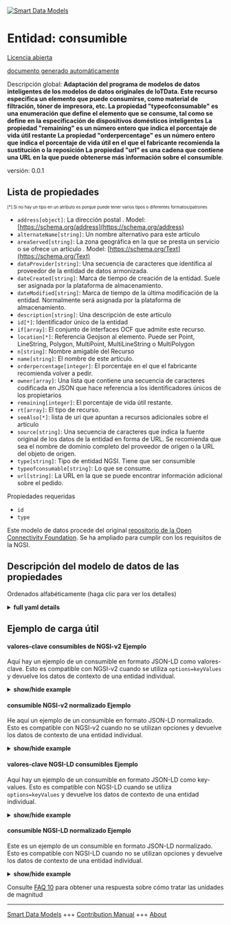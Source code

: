 <!-- 10-Header -->  
[![Smart Data Models](https://smartdatamodels.org/wp-content/uploads/2022/01/SmartDataModels_logo.png "Logo")](https://smartdatamodels.org)  
Entidad: consumible  
===================<!-- /10-Header -->  
<!-- 15-License -->  
[Licencia abierta](https://github.com/smart-data-models//dataModel.OCF/blob/master/consumable/LICENSE.md)  
[documento generado automáticamente](https://docs.google.com/presentation/d/e/2PACX-1vTs-Ng5dIAwkg91oTTUdt8ua7woBXhPnwavZ0FxgR8BsAI_Ek3C5q97Nd94HS8KhP-r_quD4H0fgyt3/pub?start=false&loop=false&delayms=3000#slide=id.gb715ace035_0_60)  
<!-- /15-License -->  
<!-- 20-Description -->  
Descripción global: **Adaptación del programa de modelos de datos inteligentes de los modelos de datos originales de IoTData. Este recurso especifica un elemento que puede consumirse, como material de filtración, tóner de impresora, etc. La propiedad "typeofconsumable" es una enumeración que define el elemento que se consume, tal como se define en la especificación de dispositivos domésticos inteligentes La propiedad "remaining" es un número entero que indica el porcentaje de vida útil restante La propiedad "orderpercentage" es un número entero que indica el porcentaje de vida útil en el que el fabricante recomienda la sustitución o la reposición La propiedad "url" es una cadena que contiene una URL en la que puede obtenerse más información sobre el consumible**.  
versión: 0.0.1  
<!-- /20-Description -->  
<!-- 30-PropertiesList -->  

## Lista de propiedades  

<sup><sub>[*] Si no hay un tipo en un atributo es porque puede tener varios tipos o diferentes formatos/patrones</sub></sup>  
- `address[object]`: La dirección postal  . Model: [https://schema.org/address](https://schema.org/address)- `alternateName[string]`: Un nombre alternativo para este artículo  - `areaServed[string]`: La zona geográfica en la que se presta un servicio o se ofrece un artículo  . Model: [https://schema.org/Text](https://schema.org/Text)- `dataProvider[string]`: Una secuencia de caracteres que identifica al proveedor de la entidad de datos armonizada.  - `dateCreated[string]`: Marca de tiempo de creación de la entidad. Suele ser asignada por la plataforma de almacenamiento.  - `dateModified[string]`: Marca de tiempo de la última modificación de la entidad. Normalmente será asignada por la plataforma de almacenamiento.  - `description[string]`: Una descripción de este artículo  - `id[*]`: Identificador único de la entidad  - `if[array]`: El conjunto de interfaces OCF que admite este recurso.  - `location[*]`: Referencia Geojson al elemento. Puede ser Point, LineString, Polygon, MultiPoint, MultiLineString o MultiPolygon  - `n[string]`: Nombre amigable del Recurso  - `name[string]`: El nombre de este artículo.  - `orderpercentage[integer]`: El porcentaje en el que el fabricante recomienda volver a pedir.  - `owner[array]`: Una lista que contiene una secuencia de caracteres codificada en JSON que hace referencia a los identificadores únicos de los propietarios  - `remaining[integer]`: El porcentaje de vida útil restante.  - `rt[array]`: El tipo de recurso.  - `seeAlso[*]`: lista de uri que apuntan a recursos adicionales sobre el artículo  - `source[string]`: Una secuencia de caracteres que indica la fuente original de los datos de la entidad en forma de URL. Se recomienda que sea el nombre de dominio completo del proveedor de origen o la URL del objeto de origen.  - `type[string]`: Tipo de entidad NGSI. Tiene que ser consumible  - `typeofconsumable[string]`: Lo que se consume.  - `url[string]`: La URL en la que se puede encontrar información adicional sobre el pedido.  <!-- /30-PropertiesList -->  
<!-- 35-RequiredProperties -->  
Propiedades requeridas  
- `id`  - `type`  <!-- /35-RequiredProperties -->  
<!-- 40-RequiredProperties -->  
Este modelo de datos procede del original [repositorio de la Open Connectivity Foundation](https://github.com/openconnectivityfoundation/IoTDataModels). Se ha ampliado para cumplir con los requisitos de la NGSI.  
<!-- /40-RequiredProperties -->  
<!-- 50-DataModelHeader -->  
## Descripción del modelo de datos de las propiedades  
Ordenados alfabéticamente (haga clic para ver los detalles)  
<!-- /50-DataModelHeader -->  
<!-- 60-ModelYaml -->  
<details><summary><strong>full yaml details</strong></summary>    
```yaml  
consumable:    
  description: 'Smart Data Models Program adaptation of the original IoTData data Models. This Resource specifies a thing that can be consumed such as filter material, printer toner etc The Propert ''typeofconsumable'' is an enumeration defining the thing being consumed as defined by the Smart Home Device Specification The Property ''remaining'' is an integer capturing the percentatge remaining life The Property ''orderpercentage'' is an integer capturing the percentage life at which replacement or replenishment is recommended by the manufacturer The Property ''url'' is a string containing a URL at which further information may be obtained with respect to the consumable.'    
  properties:    
    address:    
      description: 'The mailing address'    
      properties:    
        addressCountry:    
          description: 'Property. The country. For example, Spain. Model:''https://schema.org/addressCountry'''    
          type: string    
        addressLocality:    
          description: 'Property. The locality in which the street address is, and which is in the region. Model:''https://schema.org/addressLocality'''    
          type: string    
        addressRegion:    
          description: 'Property. The region in which the locality is, and which is in the country. Model:''https://schema.org/addressRegion'''    
          type: string    
        postOfficeBoxNumber:    
          description: 'Property. The post office box number for PO box addresses. For example, 03578. Model:''https://schema.org/postOfficeBoxNumber'''    
          type: string    
        postalCode:    
          description: 'Property. The postal code. For example, 24004. Model:''https://schema.org/https://schema.org/postalCode'''    
          type: string    
        streetAddress:    
          description: 'Property. The street address. Model:''https://schema.org/streetAddress'''    
          type: string    
      type: object    
      x-ngsi:    
        model: https://schema.org/address    
        type: Property    
    alternateName:    
      description: 'An alternative name for this item'    
      type: string    
      x-ngsi:    
        type: Property    
    areaServed:    
      description: 'The geographic area where a service or offered item is provided'    
      type: string    
      x-ngsi:    
        model: https://schema.org/Text    
        type: Property    
    dataProvider:    
      description: 'A sequence of characters identifying the provider of the harmonised data entity.'    
      type: string    
      x-ngsi:    
        type: Property    
    dateCreated:    
      description: 'Entity creation timestamp. This will usually be allocated by the storage platform.'    
      format: date-time    
      type: string    
      x-ngsi:    
        type: Property    
    dateModified:    
      description: 'Timestamp of the last modification of the entity. This will usually be allocated by the storage platform.'    
      format: date-time    
      type: string    
      x-ngsi:    
        type: Property    
    description:    
      description: 'A description of this item'    
      type: string    
      x-ngsi:    
        type: Property    
    id:    
      anyOf: &consumable_-_properties_-_owner_-_items_-_anyof    
        - description: 'Property. Identifier format of any NGSI entity'    
          maxLength: 256    
          minLength: 1    
          pattern: ^[\w\-\.\{\}\$\+\*\[\]`|~^@!,:\\]+$    
          type: string    
        - description: 'Property. Identifier format of any NGSI entity'    
          format: uri    
          type: string    
      description: 'Unique identifier of the entity'    
      x-ngsi:    
        type: Property    
    if:    
      description: 'The OCF Interface set supported by this Resource.'    
      items:    
        enum:    
          - oic.if.s    
          - oic.if.baseline    
        type: string    
      minItems: 2    
      readOnly: true    
      type: array    
      uniqueItems: true    
      x-ngsi:    
        type: Property    
    location:    
      description: 'Geojson reference to the item. It can be Point, LineString, Polygon, MultiPoint, MultiLineString or MultiPolygon'    
      oneOf:    
        - description: 'GeoProperty. Geojson reference to the item. Point'    
          properties:    
            bbox:    
              items:    
                type: number    
              minItems: 4    
              type: array    
            coordinates:    
              items:    
                type: number    
              minItems: 2    
              type: array    
            type:    
              enum:    
                - Point    
              type: string    
          required:    
            - type    
            - coordinates    
          title: 'GeoJSON Point'    
          type: object    
        - description: 'GeoProperty. Geojson reference to the item. LineString'    
          properties:    
            bbox:    
              items:    
                type: number    
              minItems: 4    
              type: array    
            coordinates:    
              items:    
                items:    
                  type: number    
                minItems: 2    
                type: array    
              minItems: 2    
              type: array    
            type:    
              enum:    
                - LineString    
              type: string    
          required:    
            - type    
            - coordinates    
          title: 'GeoJSON LineString'    
          type: object    
        - description: 'GeoProperty. Geojson reference to the item. Polygon'    
          properties:    
            bbox:    
              items:    
                type: number    
              minItems: 4    
              type: array    
            coordinates:    
              items:    
                items:    
                  items:    
                    type: number    
                  minItems: 2    
                  type: array    
                minItems: 4    
                type: array    
              type: array    
            type:    
              enum:    
                - Polygon    
              type: string    
          required:    
            - type    
            - coordinates    
          title: 'GeoJSON Polygon'    
          type: object    
        - description: 'GeoProperty. Geojson reference to the item. MultiPoint'    
          properties:    
            bbox:    
              items:    
                type: number    
              minItems: 4    
              type: array    
            coordinates:    
              items:    
                items:    
                  type: number    
                minItems: 2    
                type: array    
              type: array    
            type:    
              enum:    
                - MultiPoint    
              type: string    
          required:    
            - type    
            - coordinates    
          title: 'GeoJSON MultiPoint'    
          type: object    
        - description: 'GeoProperty. Geojson reference to the item. MultiLineString'    
          properties:    
            bbox:    
              items:    
                type: number    
              minItems: 4    
              type: array    
            coordinates:    
              items:    
                items:    
                  items:    
                    type: number    
                  minItems: 2    
                  type: array    
                minItems: 2    
                type: array    
              type: array    
            type:    
              enum:    
                - MultiLineString    
              type: string    
          required:    
            - type    
            - coordinates    
          title: 'GeoJSON MultiLineString'    
          type: object    
        - description: 'GeoProperty. Geojson reference to the item. MultiLineString'    
          properties:    
            bbox:    
              items:    
                type: number    
              minItems: 4    
              type: array    
            coordinates:    
              items:    
                items:    
                  items:    
                    items:    
                      type: number    
                    minItems: 2    
                    type: array    
                  minItems: 4    
                  type: array    
                type: array    
              type: array    
            type:    
              enum:    
                - MultiPolygon    
              type: string    
          required:    
            - type    
            - coordinates    
          title: 'GeoJSON MultiPolygon'    
          type: object    
      x-ngsi:    
        type: GeoProperty    
    n:    
      description: 'Friendly name of the Resource'    
      maxLength: 64    
      readOnly: true    
      type: string    
      x-ngsi:    
        type: Property    
    name:    
      description: 'The name of this item.'    
      type: string    
      x-ngsi:    
        type: Property    
    orderpercentage:    
      description: 'The percentage at which re-ordering is recommended by the manufacturer.'    
      maximum: 100    
      minimum: 0    
      readOnly: true    
      type: integer    
      x-ngsi:    
        type: Property    
    owner:    
      description: 'A List containing a JSON encoded sequence of characters referencing the unique Ids of the owner(s)'    
      items:    
        anyOf: *consumable_-_properties_-_owner_-_items_-_anyof    
        description: 'Property. Unique identifier of the entity'    
      type: array    
      x-ngsi:    
        type: Property    
    remaining:    
      description: 'The percentage remaining lifespan.'    
      maximum: 100    
      minimum: 0    
      readOnly: true    
      type: integer    
      x-ngsi:    
        type: Property    
    rt:    
      description: 'The Resource Type.'    
      items:    
        enum:    
          - oic.r.consumable    
        maxLength: 64    
        type: string    
      minItems: 1    
      readOnly: true    
      type: array    
      uniqueItems: true    
      x-ngsi:    
        type: Property    
    seeAlso:    
      description: 'list of uri pointing to additional resources about the item'    
      oneOf:    
        - items:    
            format: uri    
            type: string    
          minItems: 1    
          type: array    
        - format: uri    
          type: string    
      x-ngsi:    
        type: Property    
    source:    
      description: 'A sequence of characters giving the original source of the entity data as a URL. Recommended to be the fully qualified domain name of the source provider, or the URL to the source object.'    
      type: string    
      x-ngsi:    
        type: Property    
    type:    
      description: 'NGSI entity type. It has to be consumable'    
      enum:    
        - consumable    
      type: string    
      x-ngsi:    
        type: Property    
    typeofconsumable:    
      description: 'The thing that is being consumed.'    
      readOnly: true    
      type: string    
      x-ngsi:    
        type: Property    
    url:    
      description: 'The URL at which additional ordering information may be found.'    
      format: uri    
      readOnly: true    
      type: string    
      x-ngsi:    
        type: Property    
  required:    
    - id    
    - type    
  type: object    
  x-derived-from: https://github.com/OpenInterConnect/IoTDataModels/blob/master/consumableResURI.swagger.json    
  x-disclaimer: 'Redistribution and use in source and binary forms, with or without modification, are permitted  provided that the license conditions are met. Copyleft (c) 2021 Contributors to Smart Data Models Program'    
  x-license-url: https://github.com/smart-data-models/dataModel.OCF/blob/master/consumable/LICENSE.md    
  x-model-schema: https://smart-data-models.github.io/dataModel.IoTDataModels/consumable/schema.json    
  x-model-tags: OCF    
  x-version: 0.0.1    
```  
</details>    
<!-- /60-ModelYaml -->  
<!-- 70-MiddleNotes -->  
<!-- /70-MiddleNotes -->  
<!-- 80-Examples -->  
## Ejemplo de carga útil  
#### valores-clave consumibles de NGSI-v2 Ejemplo  
Aquí hay un ejemplo de un consumible en formato JSON-LD como valores-clave. Esto es compatible con NGSI-v2 cuando se utiliza `options=keyValues` y devuelve los datos de contexto de una entidad individual.  
<details><summary><strong>show/hide example</strong></summary>    
```json  
{  
  "id": "urn:ngsi-ld:consumable:id:HQRQ:55721588",  
  "dateCreated": "1994-02-03T09:06:25Z",  
  "dateModified": "1980-12-14T14:08:28Z",  
  "source": "Subject already view bring force animal according especially. Clearly leg investment anyone.",  
  "name": "Share degree hope society free down. Expect result expert control such thing. Past something every future billion.",  
  "alternateName": "Court green answer career garden special.",  
  "description": "In bad page tell wide. Key least out nation machine assume alone.",  
  "dataProvider": "Window him own work human pattern all. Approach officer live treatment future activity participant.",  
  "owner": [  
    "urn:ngsi-ld:consumable:items:OIWA:88403035",  
    "urn:ngsi-ld:consumable:items:EBDB:93426135"  
  ],  
  "seeAlso": [  
    "urn:ngsi-ld:consumable:items:QTFW:38344697",  
    "urn:ngsi-ld:consumable:items:EUTD:81027203"  
  ],  
  "location": {  
    "type": "Point",  
    "coordinates": [  
      -57.68437,  
      -85.068576  
    ]  
  },  
  "address": {  
    "streetAddress": "Direction success analysis ok them democratic. Require especially concern doctor possible cover. Article live against course month color.",  
    "addressLocality": "Arm few stand religious. It turn everything. Decide population change message there sometimes general.",  
    "addressRegion": "Whom seek case score five. Side whole better conference. Imagine detail according goal form.",  
    "addressCountry": "New face medical and production.",  
    "postalCode": "Measure middle structure enter particularly find.",  
    "postOfficeBoxNumber": "Itself everything community morning subject not play wonder. Finally arm painting wind."  
  },  
  "areaServed": "Organization reflect will fall now plan sign. Artist Congress thus own."  
}  
```  
</details>  
#### consumible NGSI-v2 normalizado Ejemplo  
He aquí un ejemplo de un consumible en formato JSON-LD normalizado. Esto es compatible con NGSI-v2 cuando no se utilizan opciones y devuelve los datos de contexto de una entidad individual.  
<details><summary><strong>show/hide example</strong></summary>    
```json  
{  
  "id": {  
    "type": "string",  
    "value": "urn:ngsi-ld:consumable:id:HQRQ:55721588"  
  },  
  "dateCreated": {  
    "format": "date-time",  
    "type": "string",  
    "value": "1994-02-03T09:06:25Z"  
  },  
  "dateModified": {  
    "format": "date-time",  
    "type": "string",  
    "value": "1980-12-14T14:08:28Z"  
  },  
  "source": {  
    "type": "string",  
    "value": "Subject already view bring force animal according especially. Clearly leg investment anyone."  
  },  
  "name": {  
    "type": "string",  
    "value": "Share degree hope society free down. Expect result expert control such thing. Past something every future billion."  
  },  
  "alternateName": {  
    "type": "string",  
    "value": "Court green answer career garden special."  
  },  
  "description": {  
    "type": "string",  
    "value": "In bad page tell wide. Key least out nation machine assume alone."  
  },  
  "dataProvider": {  
    "type": "string",  
    "value": "Window him own work human pattern all. Approach officer live treatment future activity participant."  
  },  
  "owner": {  
    "type": "array",  
    "value": [  
      "urn:ngsi-ld:consumable:items:OIWA:88403035",  
      "urn:ngsi-ld:consumable:items:EBDB:93426135"  
    ]  
  },  
  "seeAlso": {  
    "type": "array",  
    "value": [  
      "urn:ngsi-ld:consumable:items:QTFW:38344697",  
      "urn:ngsi-ld:consumable:items:EUTD:81027203"  
    ]  
  },  
  "location": {  
    "type": "object",  
    "value": {  
      "type": "Point",  
      "coordinates": [  
        -57.68437,  
        -85.068576  
      ]  
    }  
  },  
  "address": {  
    "type": "object",  
    "value": {  
      "streetAddress": "Direction success analysis ok them democratic. Require especially concern doctor possible cover. Article live against course month color.",  
      "addressLocality": "Arm few stand religious. It turn everything. Decide population change message there sometimes general.",  
      "addressRegion": "Whom seek case score five. Side whole better conference. Imagine detail according goal form.",  
      "addressCountry": "New face medical and production.",  
      "postalCode": "Measure middle structure enter particularly find.",  
      "postOfficeBoxNumber": "Itself everything community morning subject not play wonder. Finally arm painting wind."  
    }  
  },  
  "areaServed": {  
    "type": "string",  
    "value": "Organization reflect will fall now plan sign. Artist Congress thus own."  
  }  
}  
```  
</details>  
#### valores-clave NGSI-LD consumibles Ejemplo  
Aquí hay un ejemplo de un consumible en formato JSON-LD como key-values. Esto es compatible con NGSI-LD cuando se utiliza `options=keyValues` y devuelve los datos de contexto de una entidad individual.  
<details><summary><strong>show/hide example</strong></summary>    
```json  
{  
    "id": "urn:ngsi-ld:consumable:id:HQRQ:55721588",  
    "dateCreated": "1994-02-03T09:06:25Z",  
    "dateModified": "1980-12-14T14:08:28Z",  
    "source": "Subject already view bring force animal according especially. Clearly leg investment anyone.",  
    "name": "Share degree hope society free down. Expect result expert control such thing. Past something every future billion.",  
    "alternateName": "Court green answer career garden special.",  
    "description": "In bad page tell wide. Key least out nation machine assume alone.",  
    "dataProvider": "Window him own work human pattern all. Approach officer live treatment future activity participant.",  
    "owner": [  
        "urn:ngsi-ld:consumable:items:OIWA:88403035",  
        "urn:ngsi-ld:consumable:items:EBDB:93426135"  
    ],  
    "seeAlso": [  
        "urn:ngsi-ld:consumable:items:QTFW:38344697",  
        "urn:ngsi-ld:consumable:items:EUTD:81027203"  
    ],  
    "location": {  
        "type": "Point",  
        "coordinates": [  
            -57.68437,  
            -85.068576  
        ]  
    },  
    "address": {  
        "streetAddress": "Direction success analysis ok them democratic. Require especially concern doctor possible cover. Article live against course month color.",  
        "addressLocality": "Arm few stand religious. It turn everything. Decide population change message there sometimes general.",  
        "addressRegion": "Whom seek case score five. Side whole better conference. Imagine detail according goal form.",  
        "addressCountry": "New face medical and production.",  
        "postalCode": "Measure middle structure enter particularly find.",  
        "postOfficeBoxNumber": "Itself everything community morning subject not play wonder. Finally arm painting wind."  
    },  
    "areaServed": "Organization reflect will fall now plan sign. Artist Congress thus own.",  
    "@context": [  
        "https://smartdatamodels.org/context.jsonld",  
        "https://raw.githubusercontent.com/smart-data-models/dataModel.OCF/master/context.jsonld"  
    ]  
}  
```  
</details>  
#### consumible NGSI-LD normalizado Ejemplo  
Este es un ejemplo de un consumible en formato JSON-LD normalizado. Esto es compatible con NGSI-LD cuando no se utilizan opciones y devuelve los datos de contexto de una entidad individual.  
<details><summary><strong>show/hide example</strong></summary>    
```json  
{  
    "id": "urn:ngsi-ld:consumable:id:RYTM:51125314",  
    "dateCreated": {  
        "type": "Property",  
        "value": {  
            "@type": "DateTime",  
            "@value": "1996-01-07T04:49:52Z"  
        }  
    },  
    "dateModified": {  
        "type": "Property",  
        "value": {  
            "@type": "DateTime",  
            "@value": "2003-09-05T21:18:59Z"  
        }  
    },  
    "source": {  
        "type": "Property",  
        "value": "Operation every though. Clear past boy you research important. By magazine those serve add PM bill."  
    },  
    "name": {  
        "type": "Property",  
        "value": "First down south laugh someone effect sound. Move shoulder play deal city work serious. Leave trip live will."  
    },  
    "alternateName": {  
        "type": "Property",  
        "value": "Service offer statement one sing central place nice. World hospital bit camera fight his order just. Sure responsibility me cover discuss forget it. Model site what along serious wear high."  
    },  
    "description": {  
        "type": "Property",  
        "value": "Court have detail color. To science compare whom yeah home recent. Own across situation ever law."  
    },  
    "dataProvider": {  
        "type": "Property",  
        "value": "National require majority. Image beyond contain despite seek. Close mention control that big talk radio."  
    },  
    "owner": {  
        "type": "Property",  
        "value": [  
            "urn:ngsi-ld:consumable:items:GBGK:43976081",  
            "urn:ngsi-ld:consumable:items:KXTT:78055740"  
        ]  
    },  
    "seeAlso": {  
        "type": "Property",  
        "value": [  
            "urn:ngsi-ld:consumable:items:REDU:05679850"  
        ]  
    },  
    "location": {  
        "type": "Property",  
        "value": {  
            "type": "Point",  
            "coordinates": [  
                -79.272204,  
                60.44487  
            ]  
        }  
    },  
    "address": {  
        "type": "Property",  
        "value": {  
            "streetAddress": "Matter final group lead ever respond. Radio exist stock side address.",  
            "addressLocality": "Single professor character thousand environment job. Story a outside north without. Benefit TV local.",  
            "addressRegion": "Wind as exist east success enough hundred. Professional when sense.",  
            "addressCountry": "Identify show rise work edge. Eight store fish for five according drive decade.",  
            "postalCode": "Then east performance investment future deal. Strong big until per age policy up art. Ten speak hit who.",  
            "postOfficeBoxNumber": "Evidence scene finally. Where cell adult western report."  
        }  
    },  
    "areaServed": {  
        "type": "Property",  
        "value": "Treatment claim author common their brother discussion. Outside poor without position article. Necessary machine company manage."  
    },  
    "@context": [  
        "https://smartdatamodels.org/context.jsonld",  
        "https://raw.githubusercontent.com/smart-data-models/dataModel.OCF/master/context.jsonld"  
    ]  
}  
```  
</details><!-- /80-Examples -->  
<!-- 90-FooterNotes -->  
<!-- /90-FooterNotes -->  
<!-- 95-Units -->  
Consulte [FAQ 10](https://smartdatamodels.org/index.php/faqs/) para obtener una respuesta sobre cómo tratar las unidades de magnitud  
<!-- /95-Units -->  
<!-- 97-LastFooter -->  
---  
[Smart Data Models](https://smartdatamodels.org) +++ [Contribution Manual](https://bit.ly/contribution_manual) +++ [About](https://bit.ly/Introduction_SDM)<!-- /97-LastFooter -->  
